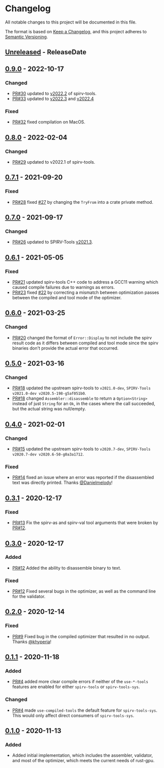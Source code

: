 <!-- markdownlint-disable blanks-around-headings blanks-around-lists no-duplicate-heading -->

# Changelog
All notable changes to this project will be documented in this file.

The format is based on [Keep a Changelog](https://keepachangelog.com/en/1.0.0/),
and this project adheres to [Semantic Versioning](https://semver.org/spec/v2.0.0.html).

<!-- next-header -->
## [Unreleased] - ReleaseDate
## [0.9.0] - 2022-10-17
### Changed
- [PR#30](https://github.com/EmbarkStudios/spirv-tools-rs/pull/30) updated to [v2022.2](https://github.com/KhronosGroup/SPIRV-Tools/blob/cb96abbf7affd986016f17dd09f9f971138a922b/CHANGES#L6-L43) of spirv-tools.
- [PR#33](https://github.com/EmbarkStudios/spirv-tools-rs/pull/33) updated to [v2022.3](https://github.com/KhronosGroup/SPIRV-Tools/blob/b53d3a6be38b032dedbc72639dfc6249b5e92697/CHANGES#L30-L54) and [v2022.4](https://github.com/KhronosGroup/SPIRV-Tools/blob/b53d3a6be38b032dedbc72639dfc6249b5e92697/CHANGES#L6-L28)

### Fixed
- [PR#32](https://github.com/EmbarkStudios/spirv-tools-rs/pull/32) fixed compilation on MacOS.

## [0.8.0] - 2022-02-04
### Changed
- [PR#29](https://github.com/EmbarkStudios/spirv-tools-rs/pull/29) updated to v2022.1 of spirv-tools.

## [0.7.1] - 2021-09-20
### Fixed
- [PR#28](https://github.com/EmbarkStudios/spirv-tools-rs/pull/28) fixed [#27](https://github.com/EmbarkStudios/spirv-tools-rs/issues/27) by changing the `TryFrom` into a crate private method.

## [0.7.0] - 2021-09-17
### Changed
- [PR#26](https://github.com/EmbarkStudios/spirv-tools-rs/pull/26) updated to SPIRV-Tools [v2021.3](https://github.com/KhronosGroup/SPIRV-Tools/releases/tag/v2021.3).

## [0.6.1] - 2021-05-05
### Fixed
- [PR#21](https://github.com/EmbarkStudios/spirv-tools-rs/pull/21) updated spirv-tools C++ code to address a GCC11 warning which caused compile failures due to warnings as errors.
- [PR#23](https://github.com/EmbarkStudios/spirv-tools-rs/pull/23) fixed [#22](https://github.com/EmbarkStudios/spirv-tools-rs/issues/22) by correcting a mismatch between optimization passes between the compiled and tool mode of the optimizer.

## [0.6.0] - 2021-03-25
### Changed
- [PR#20](https://github.com/EmbarkStudios/spirv-tools-rs/pull/20) changed the format of `Error::Display` to not include the spirv result code as it differs between compiled and tool mode since the spirv binaries don't provide the actual error that occurred.

## [0.5.0] - 2021-03-16
### Changed
- [PR#18](https://github.com/EmbarkStudios/spirv-tools-rs/pull/18) updated the upstream spirv-tools to `v2021.0-dev`, `SPIRV-Tools v2021.0-dev v2020.5-198-g5af051b0`.
- [PR#18](https://github.com/EmbarkStudios/spirv-tools-rs/pull/18) changed `Assembler::disassemble` to return a `Option<String>` instead of just `String` for an `Ok`, in the cases where the call succeeded, but the actual string was null/empty.

## [0.4.0] - 2021-02-01
### Changed
- [PR#15](https://github.com/EmbarkStudios/spirv-tools-rs/pull/15) updated the upstream spirv-tools to `v2020.7-dev`, `SPIRV-Tools v2020.7-dev v2020.6-50-g0a3a1712`.

### Fixed
- [PR#14](https://github.com/EmbarkStudios/spirv-tools-rs/pull/14) fixed an issue where an error was reported if the disassembled text was directly printed. Thanks [@Danielmelody](https://github.com/Danielmelody)!

## [0.3.1] - 2020-12-17
### Fixed
- [PR#13](https://github.com/EmbarkStudios/spirv-tools-rs/pull/13) Fix the spirv-as and spirv-val tool arguments that were broken by [PR#12](https://github.com/EmbarkStudios/spirv-tools-rs/pull/12).

## [0.3.0] - 2020-12-17
### Added
- [PR#12](https://github.com/EmbarkStudios/spirv-tools-rs/pull/12) Added the ability to disassemble binary to text.

### Fixed
- [PR#12](https://github.com/EmbarkStudios/spirv-tools-rs/pull/12) Fixed several bugs in the optimizer, as well as the command line for the validator.

## [0.2.0] - 2020-12-14
### Fixed
- [PR#9](https://github.com/EmbarkStudios/spirv-tools-rs/pull/9) Fixed bug in the compiled optimizer that resulted in no output. Thanks [@khyperia](https://github.com/khyperia)!

## [0.1.1] - 2020-11-18
### Added
- [PR#4](https://github.com/EmbarkStudios/spirv-tools-rs/pull/4) added more clear compile errors if neither of the `use-*-tools` features are enabled for either `spirv-tools` or `spirv-tools-sys`.

### Changed
- [PR#4](https://github.com/EmbarkStudios/spirv-tools-rs/pull/4) made `use-compiled-tools` the default feature for `spirv-tools-sys`. This would only affect direct consumers of `spirv-tools-sys`.

## [0.1.0] - 2020-11-13
### Added
- Added initial implementation, which includes the assembler, validator, and most of the optimizer, which meets the current needs of rust-gpu.

<!-- next-url -->
[Unreleased]: https://github.com/EmbarkStudios/spirv-tools-rs/compare/0.9.0...HEAD
[0.9.0]: https://github.com/EmbarkStudios/spirv-tools-rs/compare/0.8.0...0.9.0
[0.8.0]: https://github.com/EmbarkStudios/spirv-tools-rs/compare/0.7.1...0.8.0
[0.7.1]: https://github.com/EmbarkStudios/spirv-tools-rs/compare/0.7.0...0.7.1
[0.7.0]: https://github.com/EmbarkStudios/spirv-tools-rs/compare/0.6.1...0.7.0
[0.6.1]: https://github.com/EmbarkStudios/spirv-tools-rs/compare/0.6.0...0.6.1
[0.6.0]: https://github.com/EmbarkStudios/spirv-tools-rs/compare/0.5.0...0.6.0
[0.5.0]: https://github.com/EmbarkStudios/spirv-tools-rs/compare/0.4.0...0.5.0
[0.4.0]: https://github.com/EmbarkStudios/spirv-tools-rs/compare/0.3.1...0.4.0
[0.3.1]: https://github.com/EmbarkStudios/spirv-tools-rs/compare/0.3.0...0.3.1
[0.3.0]: https://github.com/EmbarkStudios/spirv-tools-rs/compare/0.2.0...0.3.0
[0.2.0]: https://github.com/EmbarkStudios/spirv-tools-rs/compare/0.1.1...0.2.0
[0.1.1]: https://github.com/EmbarkStudios/spirv-tools-rs/compare/0.1.0...0.1.1
[0.1.0]: https://github.com/EmbarkStudios/spirv-tools-rs/releases/tag/0.1.0
